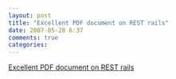 ```yaml
---
layout: post
title: "Excellent PDF document on REST rails"
date: 2007-05-28 6:37
comments: true
categories: 
---
```


<a href="http://www.b-simple.de/documents/download/6">Excellent PDF document on REST rails</a><br/>
